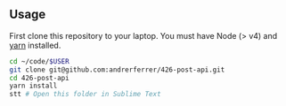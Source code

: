 ## Usage

First clone this repository to your laptop. You must have Node (> v4) and [yarn](https://yarnpkg.com/lang/en/docs/install/) installed.

```bash
cd ~/code/$USER
git clone git@github.com:andrerferrer/426-post-api.git
cd 426-post-api
yarn install
stt # Open this folder in Sublime Text
```
